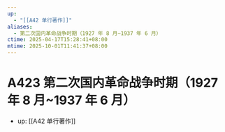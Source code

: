 ```yaml
---
up:
  - "[[A42 单行著作]]"
aliases:
  - 第二次国内革命战争时期（1927 年 8 月~1937 年 6 月）
ctime: 2025-04-17T15:28:41+08:00
mtime: 2025-10-01T11:41:37+08:00
---
```


# A423 第二次国内革命战争时期（1927 年 8 月~1937 年 6 月）

- up: [[A42 单行著作]]
